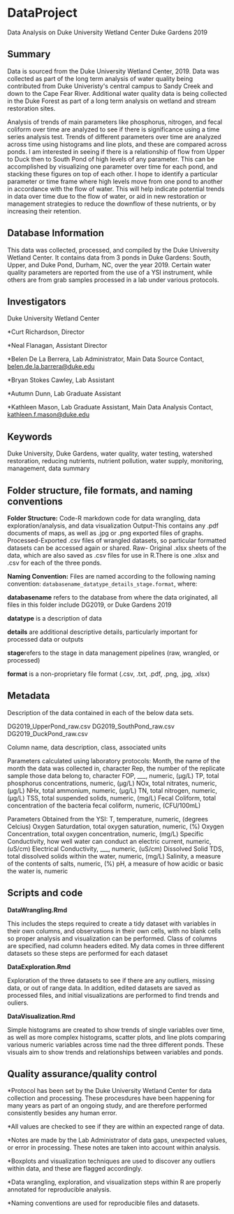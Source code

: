 # DataProject
Data Analysis on Duke University Wetland Center Duke Gardens 2019

## Summary
Data is sourced from the Duke University Wetland Center, 2019. Data was collected as part of the long term analysis of water quality being contributed from Duke Univeristy's central campus to Sandy Creek and down to the Cape Fear River. Additional water quality data is being collected in the Duke Forest as part of a long term analysis on wetland and stream restoration sites.

Analysis of trends of main parameters like phosphorus, nitrogen, and fecal coliform over time are analyzed to see if there is significance using a time series analysis test. Trends of different parameters over time are analyzed across time using histograms and line plots, and these are compared across ponds. I am interested in seeing if there is a relationship of flow from Upper to Duck then to South Pond of high levels of any parameter. This can be accomplished by visualizing one parameter over time for each pond, and stacking these figures on top of each other. I hope to identify a particular parameter or time frame where high levels move from one pond to another in accordance with the flow of water. This will help indicate potential trends in data over time due to the flow of water, or aid in new restoration or management strategies to reduce the downflow of these nutrients, or by increasing their retention.


## Database Information
This data was collected, processed, and compiled by the Duke University Wetland Center. It contains data from 3 ponds in Duke Gardens: South, Upper, and Duke Pond, Durham, NC, over the year 2019. Certain water quality parameters are reported from the use of a YSI instrument, while others are from grab samples processed in a lab under various protocols. 


## Investigators
Duke University Wetland Center

*Curt Richardson, Director

*Neal Flanagan, Assistant Director

*Belen De La Berrera, Lab Administrator, Main Data Source Contact, belen.de.la.barrera@duke.edu

*Bryan Stokes Cawley, Lab Assistant

*Autumn Dunn, Lab Graduate Assistant

*Kathleen Mason, Lab Graduate Assistant, Main Data Analysis Contact, kathleen.f.mason@duke.edu


## Keywords
Duke University, Duke Gardens, water quality, water testing, watershed restoration, reducing nutrients, nutrient pollution, water supply, monitoring, management, data summary


## Folder structure, file formats, and naming conventions 
**Folder Structure:**
Code-R markdown code for data wrangling, data exploration/analysis, and data visualization
Output-This contains any .pdf documents of maps, as well as .jpg or .png exported files of graphs.
Processed-Exported .csv files of wrangled datasets, so particular formatted datasets can be accessed again or shared.
Raw- Original .xlsx sheets of the data, which are also saved as .csv files for use in R.There is one .xlsx and .csv for each of the three ponds.

**Naming Convention:**
Files are named according to the following naming convention: `databasename_datatype_details_stage.format`, where: 

**databasename** refers to the database from where the data originated, all files in this folder include DG2019, or Duke Gardens 2019

**datatype** is a description of data 

**details** are additional descriptive details, particularly important for processed data or outputs

**stage**refers to the stage in data management pipelines (raw, wrangled, or processed)

**format** is a non-proprietary file format (.csv, .txt, .pdf, .png, .jpg, .xlsx)


## Metadata
Description of the data contained in each of the below data sets.

DG2019_UpperPond_raw.csv
DG2019_SouthPond_raw.csv
DG2019_DuckPond_raw.csv

Column name, data description, class, associated units

Parameters calculated using laboratory protocols:
Month, the name of the month the data was collected in, character
Rep, the number of the replicate sample those data belong to, character
FOP, ___, numeric, (µg/L)
TP, total phosphorus concentrations, numeric, (µg/L)
NOx, total nitrates, numeric, (µg/L)
NHx, total ammonium, numeric, (µg/L)
TN, total nitrogen, numeric, (µg/L)
TSS, total suspended solids, numeric, (mg/L)
Fecal Coliform, total concentration of the bacteria fecal coliform, numeric, (CFU/100mL)

Parameters Obtained from the YSI:
T, temperature, numeric, (degrees Celcius)
Oxygen Saturdation, total oxygen saturation, numeric, (%)
Oxygen Concentration, total oxygen concentration, numeric, (mg/L)
Specific Conductivity, how well water can conduct an electric current, numeric, (uS/cm)
Electrical Conductivity, ___, numeric, (uS/cm)
Dissolved Solid TDS, total dissolved solids within the water, numeric, (mg/L)
Salinity, a measure of the contents of salts, numeric, (%)
pH, a measure of how acidic or basic the water is, numeric


## Scripts and code
**DataWrangling.Rmd**

This includes the steps required to create a tidy dataset with variables in their own columns, and observations in their own cells, with no blank cells so proper analysis and visualization can be performed. Class of columns are specified, nad column headers edited. My data comes in three different datasets so these steps are performed for each dataset

**DataExploration.Rmd**

Exploration of the three datasets to see if there are any outliers, missing data, or out of range data. In addition, edited datasets are saved as processed files, and initial visualizations are performed to find trends and ouliers. 

**DataVisualization.Rmd**

Simple histograms are created to show trends of single variables over time, as well as more complex histograms, scatter plots, and line plots comparing various numeric variables across time nad the three different ponds. These visuals aim to show trends and relationships between variables and ponds. 


## Quality assurance/quality control
*Protocol has been set by the Duke University Wetland Center for data collection and processing. These procesdures have been happening for many years as part of an ongoing study, and are therefore performed consistently besides any human error.

*All values are checked to see if they are within an expected range of data.

*Notes are made by the Lab Administrator of data gaps, unexpected values, or error in processing. These notes are taken into account within analysis.

*Boxplots and visualization techniques are used to discover any outliers within data, and these are flagged accordingly. 

*Data wrangling, exploration, and visualization steps within R are properly annotated for reproducible analysis.

*Naming conventions are used for reproducible files and datasets. 

